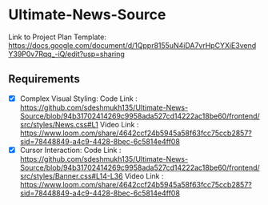 # Ultimate-News-Source

Link to Project Plan Template: https://docs.google.com/document/d/1Qppr8155uN4iDA7vrHpCYXiE3vendY39P0v7Rqq_-iQ/edit?usp=sharing

## Requirements
- [x] Complex Visual Styling:
      Code Link : https://github.com/sdeshmukh135/Ultimate-News-Source/blob/94b31702414269c9958ada527cd14222ac18be60/frontend/src/styles/News.css#L1
      Video Link : https://www.loom.com/share/4642ccf24b5945a58f63fcc75ccb2857?sid=78448849-a4c9-4428-8bec-6c5814e4ff08
- [x] Cursor Interaction:
      Code Link : https://github.com/sdeshmukh135/Ultimate-News-Source/blob/94b31702414269c9958ada527cd14222ac18be60/frontend/src/styles/Banner.css#L14-L36
      Video Link : https://www.loom.com/share/4642ccf24b5945a58f63fcc75ccb2857?sid=78448849-a4c9-4428-8bec-6c5814e4ff08
